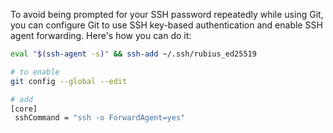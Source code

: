 To avoid being prompted for your SSH password repeatedly while using Git, you can configure Git to use SSH key-based authentication and enable SSH agent forwarding. Here's how you can do it:

```bash
eval "$(ssh-agent -s)" && ssh-add ~/.ssh/rubius_ed25519

# to enable
git config --global --edit

# add
[core]
 sshCommand = "ssh -o ForwardAgent=yes"
```